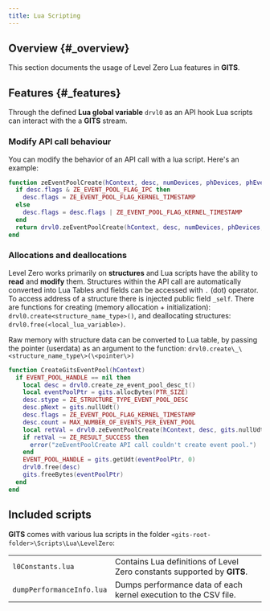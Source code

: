 ```yaml
---
title: Lua Scripting
---
```


## Overview {#_overview}

This section documents the usage of Level Zero Lua features in **GITS**.

## Features {#_features}

Through the defined **Lua global variable** `drvl0` as an API hook Lua scripts can interact with the a **GITS** stream.

### Modify API call behaviour
You can modify the behavior of an API call with a lua script. Here's an example:

``` lua
function zeEventPoolCreate(hContext, desc, numDevices, phDevices, phEventPool)
  if desc.flags & ZE_EVENT_POOL_FLAG_IPC then
    desc.flags = ZE_EVENT_POOL_FLAG_KERNEL_TIMESTAMP
  else
    desc.flags = desc.flags | ZE_EVENT_POOL_FLAG_KERNEL_TIMESTAMP
  end
  return drvl0.zeEventPoolCreate(hContext, desc, numDevices, phDevices, phEventPool)
end
```

### Allocations and deallocations

Level Zero works primarily on **structures** and Lua scripts have the
ability to **read** and **modify** them. Structures within the API call are
automatically converted into Lua Tables and fields can be accessed with
`.` (dot) operator. To access address of a structure there is injected
public field `_self`. There are functions for creating (memory
allocation + initialization): `drvl0.create<structure_name_type>()`, and
deallocating structures: `drvl0.free(<local_lua_variable>)`. 

Raw memory with structure data can be converted to Lua table, by passing the pointer (userdata) as an argument to the function: `drvl0.create\_\<structure_name_type\>(\<pointer\>)`

``` lua
function CreateGitsEventPool(hContext)
  if EVENT_POOL_HANDLE == nil then
    local desc = drvl0.create_ze_event_pool_desc_t()
    local eventPoolPtr = gits.allocBytes(PTR_SIZE)
    desc.stype = ZE_STRUCTURE_TYPE_EVENT_POOL_DESC
    desc.pNext = gits.nullUdt()
    desc.flags = ZE_EVENT_POOL_FLAG_KERNEL_TIMESTAMP
    desc.count = MAX_NUMBER_OF_EVENTS_PER_EVENT_POOL
    local retVal = drvl0.zeEventPoolCreate(hContext, desc, gits.nullUdt(), gits.nullUdt(), eventPoolPtr)
    if retVal ~= ZE_RESULT_SUCCESS then
      error("zeEventPoolCreate API call couldn't create event pool.")
    end
    EVENT_POOL_HANDLE = gits.getUdt(eventPoolPtr, 0)
    drvl0.free(desc)
    gits.freeBytes(eventPoolPtr)
  end
end
```

## Included scripts

**GITS** comes with various lua scripts in the folder `<gits-root-folder>\Scripts\Lua\LevelZero`:

| | |
|-|-|
|`l0Constants.lua`| Contains Lua definitions of Level Zero constants supported by **GITS**. |
|`dumpPerformanceInfo.lua` | Dumps performance data of each kernel execution to the CSV file. |
